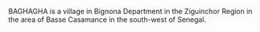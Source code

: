 BAGHAGHA is a village in Bignona Department in the Ziguinchor Region in the area of Basse Casamance in the south-west of Senegal.
